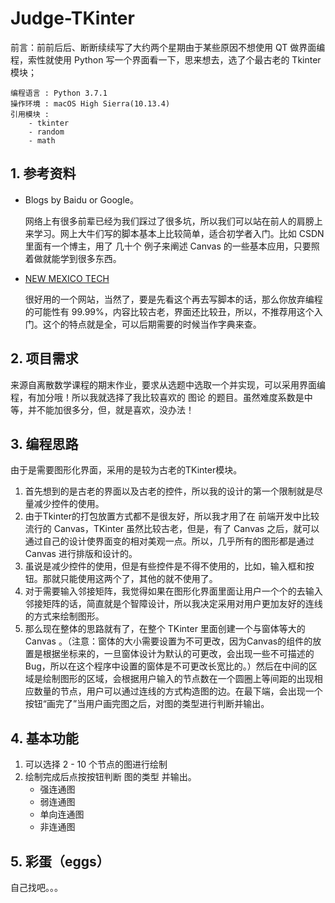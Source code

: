 # Judge-TKinter

前言：前前后后、断断续续写了大约两个星期由于某些原因不想使用 QT 做界面编程，索性就使用 Python 写一个界面看一下，思来想去，选了个最古老的 Tkinter 模块；

```enviroment
编程语言 : Python 3.7.1
操作环境 : macOS High Sierra(10.13.4)
引用模块 : 
	- tkinter
	- random
	- math
```

## 1. 参考资料

- Blogs by Baidu or Google。

  ​	网络上有很多前辈已经为我们踩过了很多坑，所以我们可以站在前人的肩膀上来学习。网上大牛们写的脚本基本上比较简单，适合初学者入门。比如 CSDN 里面有一个博主，用了 几十个 例子来阐述 Canvas 的一些基本应用，只要照着做就能学到很多东西。

- [NEW MEXICO TECH](http://infohost.nmt.edu/tcc/help/pubs/tkinter/web/index.html)

  ​	很好用的一个网站，当然了，要是先看这个再去写脚本的话，那么你放弃编程的可能性有 99.99%，内容比较古老，界面还比较丑，所以，不推荐用这个入门。这个的特点就是全，可以后期需要的时候当作字典来查。

## 2. 项目需求

​	来源自离散数学课程的期末作业，要求从选题中选取一个并实现，可以采用界面编程，有加分哦！所以我就选择了我比较喜欢的 图论 的题目。虽然难度系数是中等，并不能加很多分，但，就是喜欢，没办法！

## 3. 编程思路

由于是需要图形化界面，采用的是较为古老的TKinter模块。

1. 首先想到的是古老的界面以及古老的控件，所以我的设计的第一个限制就是尽量减少控件的使用。
2. 由于Tkinter的打包放置方式都不是很友好，所以我才用了在 前端开发中比较流行的 Canvas，TKinter 虽然比较古老，但是，有了 Canvas 之后，就可以通过自己的设计使界面变的相对美观一点。所以，几乎所有的图形都是通过 Canvas 进行排版和设计的。
3. 虽说是减少控件的使用，但是有些控件是不得不使用的，比如，输入框和按钮。那就只能使用这两个了，其他的就不使用了。
4. 对于需要输入邻接矩阵，我觉得如果在图形化界面里面让用户一个个的去输入邻接矩阵的话，简直就是个智障设计，所以我决定采用对用户更加友好的连线的方式来绘制图形。
5. 那么现在整体的思路就有了，在整个 TKinter 里面创建一个与窗体等大的 Canvas 。（注意：窗体的大小需要设置为不可更改，因为Canvas的组件的放置是根据坐标来的，一旦窗体设计为默认的可更改，会出现一些不可描述的Bug，所以在这个程序中设置的窗体是不可更改长宽比的。）然后在中间的区域是绘制图形的区域，会根据用户输入的节点数在一个圆圈上等间距的出现相应数量的节点，用户可以通过连线的方式构造图的边。在最下端，会出现一个按钮“画完了”当用户画完图之后，对图的类型进行判断并输出。

## 4. 基本功能

1. 可以选择 2 - 10 个节点的图进行绘制
2. 绘制完成后点按按钮判断 图的类型 并输出。
    - 强连通图
    - 弱连通图
    - 单向连通图
    - 非连通图

## 5. 彩蛋（eggs）

自己找吧。。。

